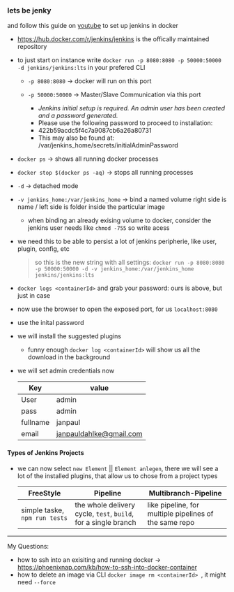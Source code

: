 ### lets be jenky

and follow this guide on [youtube](https://www.youtube.com/watch?v=pMO26j2OUME) to set up jenkins in docker

* https://hub.docker.com/r/jenkins/jenkins is the offically maintained repository
* to just start on instance write `docker run -p 8080:8080 -p 50000:50000 -d jenkins/jenkins:lts` in your prefered CLI
  * `-p 8080:8080` -> docker will run on this port
  * `-p 50000:50000` -> Master/Slave Communication via this port

    * *Jenkins initial setup is required. An admin user has been created and a password generated.*
    * Please use the following password to proceed to installation:
    * 422b59acdc5f4c7a9087cb6a26a80731
    *  This may also be found at: /var/jenkins_home/secrets/initialAdminPassword

* `docker ps` -> shows all running docker processes
* `docker stop $(docker ps -aq)` -> stops all running processes
* `-d` -> detached mode
* `-v jenkins_home:/var/jenkins_home` -> bind a named volume right side is name / left side is folder inside the particular image 
  * when binding an already exising volume to docker, consider the jenkins user needs like `chmod -755` so write acess
* we need this to be able to persist a lot of jenkins peripherie, like user, plugin, config, etc

  > so this is the new string with all settings:  `docker run -p 8080:8080 -p 50000:50000 -d -v jenkins_home:/var/jenkins_home jenkins/jenkins:lts`

* `docker logs <containerId>` and grab your password: ours is above, but just in case
* now use the browser to open the exposed port, for us `localhost:8080`
* use the inital password
* we will install the suggested plugins
  * funny enough `docker log <containerId>` will show us all the download in the background
* we will set admin credentials now

  Key | value
  ----|-------
  User|admin
  pass|admin
  fullname|janpaul
  email|janpauldahlke@gmail.com

#### Types of Jenkins Projects
* we can now select `new Element` || `Element anlegen`, there we will see a lot of the installed plugins, that allow us to chose from a project types


  FreeStyle | Pipeline | Multibranch-Pipeline
  ----------|----------|---------------------
  simple taske, `npm run tests` | the whole delivery cycle, `test`, `build`, for a single branch | like pipeline, for multiple pipelines of the same repo

---

  My Questions:
  * how to ssh into an exisiting and running docker -> https://phoenixnap.com/kb/how-to-ssh-into-docker-container
  * how to delete an image via CLI `docker image rm <containerId> `, it might need `--force`